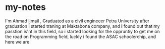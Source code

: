 # my-notes
I'm Ahmad Ijmail , Graduated as a civil engineeer Petra University
after graduation I started traning at Maktabona company, and I found out that my passtion is'nt in this field, so i started looking for the oppruntiy to get me on the road on Programming field, luckly i found the ASAC schoolerchip, and here we are.